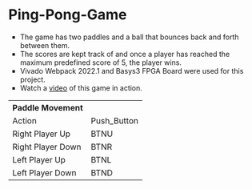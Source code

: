 # Ping-Pong-Game
<style>
  ul {
    list-style-type: square;
  }
</style>

<ul>
  <li>The game has two paddles and a ball that bounces back and forth between them.</li>
  <li>The scores are kept track of and once a player has reached the maximum predefined score of 5, the player wins.</li>
  <li>Vivado Webpack 2022.1 and Basys3 FPGA Board were used for this project.</li>
  <li>Watch a <a href = "https://drive.google.com/file/d/1miZtWibbxm4GlGXkyaty_quP3NXrb4YN/view?usp=sharing">video</a> of this game in action.</li>
</ul>
<table>
  <tr>
    <th>Paddle Movement</th>
  </tr>
  <tr>
    <td>Action</td>
    <td>Push_Button</td>
  </tr>
  <tr>
    <td>Right Player Up</td>
    <td>BTNU</td>
  </tr>
  <tr>
    <td>Right Player Down</td>
    <td>BTNR</td>
  </tr>
   <tr>
    <td>Left Player Up</td>
    <td>BTNL</td>
  </tr>
  <tr>
    <td>Left Player Down</td>
    <td>BTND</td>
  </tr>
</table>





